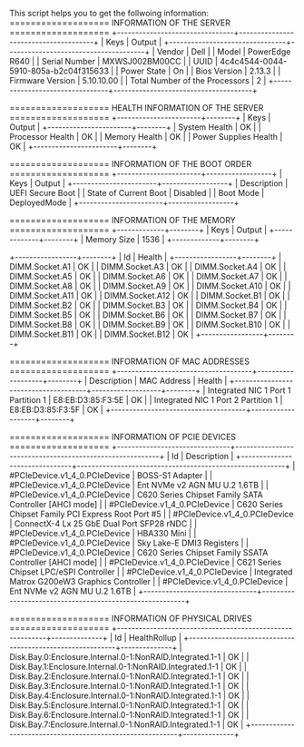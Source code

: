 This script helps you to get the follwoing information: 
=================== INFORMATION OF THE SERVER ===================
+--------------------------------+--------------------------------------+
|              Keys              |                Output                |
+--------------------------------+--------------------------------------+
|             Vendor             |                 Dell                 |
|             Model              |            PowerEdge R640            |
|         Serial Number          |            MXWSJ002BM00CC            |
|              UUID              | 4c4c4544-0044-5910-805a-b2c04f315633 |
|          Power State           |                  On                  |
|          Bios Version          |                2.13.3                |
|        Firmware Version        |              5.10.10.00              |
| Total Number of the Processors |                  2                   |
+--------------------------------+--------------------------------------+


=================== HEALTH INFORMATION OF THE SERVER ===================
+-----------------------+--------+
|         Keys          | Output |
+-----------------------+--------+
|     System Health     |   OK   |
|   Processor Health    |   OK   |
|     Memory Health     |   OK   |
| Power Supplies Health |   OK   |
+-----------------------+--------+


=================== INFORMATION OF THE BOOT ORDER ===================
+-----------------------+------------------+
|         Keys          |      Output      |
+-----------------------+------------------+
|      Description      | UEFI Secure Boot |
| State of Current Boot |     Disabled     |
|       Boot Mode       |   DeployedMode   |
+-----------------------+------------------+


=================== INFORMATION OF THE MEMORY ===================
+-------------+--------+
|    Keys     | Output |
+-------------+--------+
| Memory Size |  1536  |
+-------------+--------+

+-----------------+--------+
|       Id        | Health |
+-----------------+--------+
| DIMM.Socket.A1  |   OK   |
| DIMM.Socket.A3  |   OK   |
| DIMM.Socket.A4  |   OK   |
| DIMM.Socket.A5  |   OK   |
| DIMM.Socket.A6  |   OK   |
| DIMM.Socket.A7  |   OK   |
| DIMM.Socket.A8  |   OK   |
| DIMM.Socket.A9  |   OK   |
| DIMM.Socket.A10 |   OK   |
| DIMM.Socket.A11 |   OK   |
| DIMM.Socket.A12 |   OK   |
| DIMM.Socket.B1  |   OK   |
| DIMM.Socket.B2  |   OK   |
| DIMM.Socket.B3  |   OK   |
| DIMM.Socket.B4  |   OK   |
| DIMM.Socket.B5  |   OK   |
| DIMM.Socket.B6  |   OK   |
| DIMM.Socket.B7  |   OK   |
| DIMM.Socket.B8  |   OK   |
| DIMM.Socket.B9  |   OK   |
| DIMM.Socket.B10 |   OK   |
| DIMM.Socket.B11 |   OK   |
| DIMM.Socket.B12 |   OK   |
+-----------------+--------+

=================== INFORMATION OF MAC ADDRESSES ===================
+-------------------------------------+-------------------+--------+
|             Description             |    MAC Address    | Health |
+-------------------------------------+-------------------+--------+
| Integrated NIC 1 Port 1 Partition 1 | E8:EB:D3:85:F3:5E |   OK   |
| Integrated NIC 1 Port 2 Partition 1 | E8:EB:D3:85:F3:5F |   OK   |
+-------------------------------------+-------------------+--------+



=================== INFORMATION OF PCIE DEVICES ===================
+-------------------------------+---------------------------------------------------------+
|              Id               |                       Description                       |
+-------------------------------+---------------------------------------------------------+
| #PCIeDevice.v1_4_0.PCIeDevice |                     BOSS-S1 Adapter                     |
| #PCIeDevice.v1_4_0.PCIeDevice |              Ent NVMe v2 AGN MU U.2 1.6TB               |
| #PCIeDevice.v1_4_0.PCIeDevice | C620 Series Chipset Family SATA Controller [AHCI mode]  |
| #PCIeDevice.v1_4_0.PCIeDevice |   C620 Series Chipset Family PCI Express Root Port #5   |
| #PCIeDevice.v1_4_0.PCIeDevice |        ConnectX-4 Lx 25 GbE Dual Port SFP28 rNDC        |
| #PCIeDevice.v1_4_0.PCIeDevice |                       HBA330 Mini                       |
| #PCIeDevice.v1_4_0.PCIeDevice |                Sky Lake-E DMI3 Registers                |
| #PCIeDevice.v1_4_0.PCIeDevice | C620 Series Chipset Family SSATA Controller [AHCI mode] |
| #PCIeDevice.v1_4_0.PCIeDevice |         C621 Series Chipset LPC/eSPI Controller         |
| #PCIeDevice.v1_4_0.PCIeDevice |      Integrated Matrox G200eW3 Graphics Controller      |
| #PCIeDevice.v1_4_0.PCIeDevice |              Ent NVMe v2 AGN MU U.2 1.6TB               |
+-------------------------------+---------------------------------------------------------+


=================== INFORMATION OF PHYSICAL DRIVES ===================
+----------------------------------------------------------+--------------+
|                            Id                            | HealthRollup |
+----------------------------------------------------------+--------------+
| Disk.Bay.0:Enclosure.Internal.0-1:NonRAID.Integrated.1-1 |      OK      |
| Disk.Bay.1:Enclosure.Internal.0-1:NonRAID.Integrated.1-1 |      OK      |
| Disk.Bay.2:Enclosure.Internal.0-1:NonRAID.Integrated.1-1 |      OK      |
| Disk.Bay.3:Enclosure.Internal.0-1:NonRAID.Integrated.1-1 |      OK      |
| Disk.Bay.4:Enclosure.Internal.0-1:NonRAID.Integrated.1-1 |      OK      |
| Disk.Bay.5:Enclosure.Internal.0-1:NonRAID.Integrated.1-1 |      OK      |
| Disk.Bay.6:Enclosure.Internal.0-1:NonRAID.Integrated.1-1 |      OK      |
| Disk.Bay.7:Enclosure.Internal.0-1:NonRAID.Integrated.1-1 |      OK      |
+----------------------------------------------------------+--------------+
